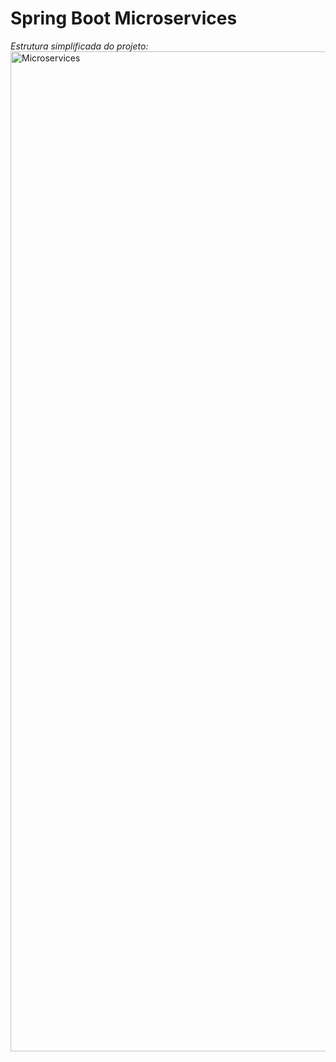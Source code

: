 # Spring Boot Microservices
*Estrutura simplificada do projeto:*
<img width="1600" alt="Microservices" src="https://github.com/Emanuelsmcastro/SpringBootMicroservices/assets/93106680/dc756ba7-d66a-43d1-adbd-0e088f74222b">

